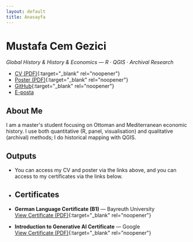 ```yaml
---
layout: default
title: Anasayfa
---
```


# Mustafa Cem Gezici
_Global History & History & Economics — R · QGIS · Archival Research_

- [CV (PDF)](cv.pdf){:target="_blank" rel="noopener"}
- [Poster (PDF)](Poster%20on%20Internationalism%20in%2021st%20Century%20-%20Mustafa%20Cem%20Gezici.pdf){:target="_blank" rel="noopener"}
- [GitHub](https://github.com/mcemgezici){:target="_blank" rel="noopener"}
- [E-posta](mailto:mustafacemgezici@windowslive.com)

## About Me
I am a master's student focusing on Ottoman and Mediterranean economic history. I use both quantitative (R, panel, visualisation) and qualitative (archival) methods; I do historical mapping with QGIS.

## Outputs
- You can access my CV and poster via the links above, and you can access to my certificates via the links below.

- ## Certificates
- **German Language Certificate (B1)** — Bayreuth University  
  [View Certificate (PDF)](german-b1-certificate.pdf){:target="_blank" rel="noopener"}
- **Introduction to Generative AI Certificate** — Google  
  [View Certificate (PDF)](introduction-to-generative-ai-google.pdf){:target="_blank" rel="noopener"}
